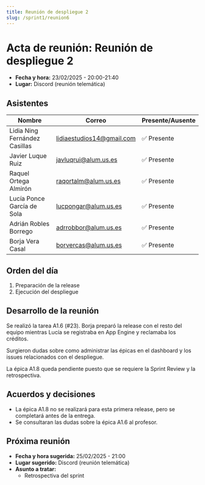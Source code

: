 ```yaml
---
title: Reunión de despliegue 2
slug: /sprint1/reunion6
---
```


# Acta de reunión: Reunión de despliegue 2

- **Fecha y hora:** 23/02/2025 - 20:00-21:40
- **Lugar:** Discord (reunión telemática)

## Asistentes

| Nombre                        | Correo                    | Presente/Ausente |
|-------------------------------|---------------------------|------------------|
| Lidia Ning Fernández Casillas | lidiaestudios14@gmail.com | ✅ Presente     |
| Javier Luque Ruiz             | javluqrui@alum.us.es      | ✅ Presente     |
| Raquel Ortega Almirón         | raqortalm@alum.us.es      | ✅ Presente     |
| Lucía Ponce García de Sola    | lucpongar@alum.us.es      | ✅ Presente     |
| Adrián Robles Borrego         | adrrobbor@alum.us.es      | ✅ Presente     |
| Borja Vera Casal              | borvercas@alum.us.es      | ✅ Presente     |

## Orden del día

1. Preparación de la release
2. Ejecución del despliegue

## Desarrollo de la reunión

Se realizó la tarea A1.6 (#23). Borja preparó la release con el resto del equipo mientras Lucía se registraba en App Engine y reclamaba los créditos.

Surgieron dudas sobre como administrar las épicas en el dashboard y los issues relacionados con el despliegue.

La épica A1.8 queda pendiente puesto que se requiere la Sprint Review y la retrospectiva.

## Acuerdos y decisiones

- La épica A1.8 no se realizará para esta primera release, pero se completará antes de la entrega.
- Se consultaran las dudas sobre la épica A1.6 al profesor.

## Próxima reunión

- **Fecha y hora sugerida:** 25/02/2025 - 21:00
- **Lugar sugerido:** Discord (reunión telemática)
- **Asunto a tratar:** 
    - Retrospectiva del sprint